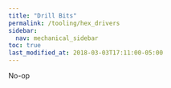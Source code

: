 ```yaml
---
title: "Drill Bits"
permalink: /tooling/hex_drivers
sidebar:
  nav: mechanical_sidebar
toc: true
last_modified_at: 2018-03-03T17:11:00-05:00
---
```


No-op
